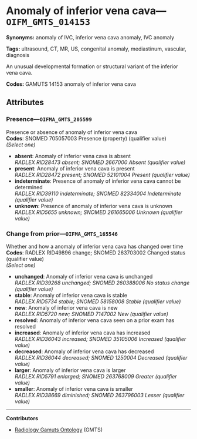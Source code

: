 # Anomaly of inferior vena cava—`OIFM_GMTS_014153`

**Synonyms:** anomaly of IVC, inferior vena cava anomaly, IVC anomaly

**Tags:** ultrasound, CT, MR, US, congenital anomaly, mediastinum, vascular, diagnosis

An unusual developmental formation or structural variant of the inferior vena cava.

**Codes:** GAMUTS 14153 anomaly of inferior vena cava

## Attributes

### Presence—`OIFMA_GMTS_205599`

Presence or absence of anomaly of inferior vena cava  
**Codes**: SNOMED 705057003 Presence (property) (qualifier value)  
*(Select one)*

- **absent**: Anomaly of inferior vena cava is absent  
_RADLEX RID28473 absent; SNOMED 2667000 Absent (qualifier value)_
- **present**: Anomaly of inferior vena cava is present  
_RADLEX RID28472 present; SNOMED 52101004 Present (qualifier value)_
- **indeterminate**: Presence of anomaly of inferior vena cava cannot be determined  
_RADLEX RID39110 indeterminate; SNOMED 82334004 Indeterminate (qualifier value)_
- **unknown**: Presence of anomaly of inferior vena cava is unknown  
_RADLEX RID5655 unknown; SNOMED 261665006 Unknown (qualifier value)_

### Change from prior—`OIFMA_GMTS_165546`

Whether and how a anomaly of inferior vena cava has changed over time  
**Codes**: RADLEX RID49896 change; SNOMED 263703002 Changed status (qualifier value)  
*(Select one)*

- **unchanged**: Anomaly of inferior vena cava is unchanged  
_RADLEX RID39268 unchanged; SNOMED 260388006 No status change (qualifier value)_
- **stable**: Anomaly of inferior vena cava is stable  
_RADLEX RID5734 stable; SNOMED 58158008 Stable (qualifier value)_
- **new**: Anomaly of inferior vena cava is new  
_RADLEX RID5720 new; SNOMED 7147002 New (qualifier value)_
- **resolved**: Anomaly of inferior vena cava seen on a prior exam has resolved  
- **increased**: Anomaly of inferior vena cava has increased  
_RADLEX RID36043 increased; SNOMED 35105006 Increased (qualifier value)_
- **decreased**: Anomaly of inferior vena cava has decreased  
_RADLEX RID36044 decreased; SNOMED 1250004 Decreased (qualifier value)_
- **larger**: Anomaly of inferior vena cava is larger  
_RADLEX RID5791 enlarged; SNOMED 263768009 Greater (qualifier value)_
- **smaller**: Anomaly of inferior vena cava is smaller  
_RADLEX RID38669 diminished; SNOMED 263796003 Lesser (qualifier value)_

---

**Contributors**

- [Radiology Gamuts Ontology](https://gamuts.net/) (GMTS)